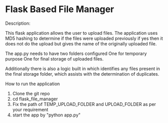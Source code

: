 Flask Based File Manager
============

Description:

This flask application allows the user to upload files.
The application uses MD5 hashing to determine if the files were uploaded previously if yes 
then it does not do the upload but gives the name of the originally uploaded file.

The app.py needs to have two folders configured 
One for temporary purpose
One for final storage of uploaded files.

Additionally there is also a logic built in which identifies any files present in the final storage folder, which
assists with the determination of duplicates.

How to run the application 

1. Clone the git repo
2. cd flask_file_manager
3. Fix the path of TEMP_UPLOAD_FOLDER and UPLOAD_FOLDER as per your requirement
4. start the app by "python app.py"


